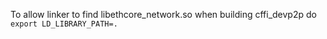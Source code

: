 To allow linker to find libethcore_network.so when building cffi_devp2p do
`export LD_LIBRARY_PATH=.`
